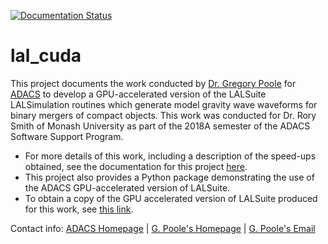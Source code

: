 [![Documentation Status](https://readthedocs.org/projects/ADACS-SS18A-RSmith-python/badge/?version=latest)](http://ADACS-SS18A-RSmith-python.readthedocs.io/en/latest/?badge=latest)

# lal_cuda

This project documents the work conducted by [Dr. Gregory Poole][1] for [ADACS][2] to develop a GPU-accelerated version of the LALSuite LALSimulation routines which generate model gravity wave waveforms for binary mergers of compact objects.  This work was conducted for Dr. Rory Smith of Monash University as part of the 2018A semester of the ADACS Software Support Program.

* For more details of this work, including a description of the speed-ups obtained, see the documentation for this project [here][3].
* This project also provides a Python package demonstrating the use of the ADACS GPU-accelerated version of LALSuite.
* To obtain a copy of the GPU accelerated version of LALSuite produced for this work, see [this link][4].

Contact info: [ADACS Homepage][2] | [G. Poole's Homepage][1] | [G. Poole's Email][5]

[1]: http://www.astronomy.swin.edu.au/~gpoole/
[2]: https://adacs.org.au/  
[3]: http://ADACS-SS18A-RSmith-python.readthedocs.io/en/latest
[4]: https://github.com/ADACS-Australia/ADACS-SS18A-RSmith
[5]: mailto:gbpoole@gmail.com


